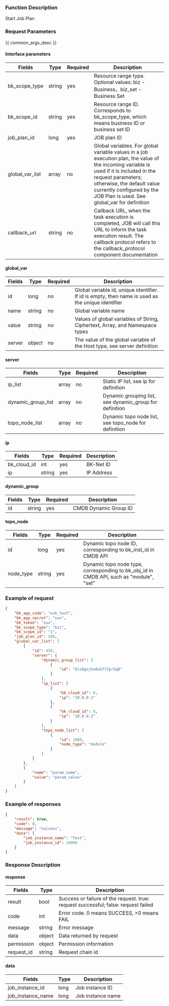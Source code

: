 ### Function Description

Start Job Plan

### Request Parameters

{{ common_args_desc }}

#### Interface parameters

| Fields |  Type  | Required | Description |
|-----------|------------|--------|------------|
| bk_scope_type | string | yes  | Resource range type. Optional values: biz - Business，biz_set - Business Set |
| bk_scope_id | string | yes | Resource range ID. Corresponds to bk_scope_type, which means business ID or business set ID |
| job_plan_id |  long       | yes | JOB plan ID |
| global_var_list |  array     | no   | Global variables. For global variable values in a job execution plan, the value of the incoming variable is used if it is included in the request parameters; otherwise, the default value currently configured by the JOB Plan is used. See global_var for definition |
| callback_url |  string  | no   | Callback URL, when the task execution is completed, JOB will call this URL to inform the task execution result. The callback protocol refers to the callback_protocol component documentation |

#### global_var

| Fields |  Type  | Required | Description |
|-----------|------------|--------|------------|
| id               |  long     | no   | Global variable id, unique identifier. If id is empty, then name is used as the unique identifier |
| name             |  string   | no   | Global variable name |
| value     |  string   | no   | Values of global variables of String, Ciphertext, Array, and Namespace types |
| server |  object   | no   | The value of the global variable of the Host type, see server definition |

#### server

| Fields             | Type  | Required | Description                                             |
| ------------------ | ----- | -------- | ------------------------------------------------------- |
| ip_list            | array | no       | Static IP list, see ip for definition                   |
| dynamic_group_list | array | no       | Dynamic grouping list, see dynamic_group for definition |
| topo_node_list     | array | no       | Dynamic topo node list, see topo_node for definition    |

#### ip

| Fields      | Type   | Required | Description   |
| ----------- | ------ | -------- | ------------- |
| bk_cloud_id | int    | yes      | BK-Net ID |
| ip          | string | yes      | IP Address    |

#### dynamic_group

| Fields | Type   | Required | Description           |
| ------ | ------ | -------- | --------------------- |
| id     | string | yes      | CMDB Dynamic Group ID |

#### topo_node

| Fields    | Type   | Required | Description                                                  |
| --------- | ------ | -------- | ------------------------------------------------------------ |
| id        | long   | yes      | Dynamic topo node ID, corresponding to bk_inst_id in CMDB API |
| node_type | string | yes      | Dynamic topo node type, corresponding to bk_obj_id in CMDB API, such as "module", "set" |

### Example of request

```json
{
    "bk_app_code": "esb_test",
    "bk_app_secret": "xxx",
    "bk_token": "xxx",
    "bk_scope_type": "biz",
    "bk_scope_id": "1",
    "job_plan_id": 100,
    "global_var_list": [
        {
            "id": 436,
            "server": {
                "dynamic_group_list": [
                    {
                        "id": "blo8gojho0skft7pr5q0"
                    }
                ],
                "ip_list": [
                    {
                        "bk_cloud_id": 0,
                        "ip": "10.0.0.1"
                    },
                    {
                        "bk_cloud_id": 0,
                        "ip": "10.0.0.2"
                    }
                ],
                "topo_node_list": [
                    {
                        "id": 1000,
                        "node_type": "module"
                    }
                ]
            }
        },
        {
            "name": "param_name",
            "value": "param_value"
        }
    ]
}
```

### Example of responses

```json
{
    "result": true,
    "code": 0,
    "message": "success",
    "data": {
        "job_instance_name": "Test",
        "job_instance_id": 10000
    }
}
```

### Response Description

#### response
| Fields | Type  | Description |
|-----------|-----------|-----------|
| result       | bool   | Success or failure of the request. true: request successful; false: request failed |
| code         | int    | Error code. 0 means SUCCESS, >0 means FAIL |
| message      | string | Error message |
| data         | object | Data returned by request |
| permission   | object | Permission information |
| request_id   | string | Request chain id |

#### data

| Fields | Type  | Description |
|-----------|-----------|-----------|
| job_instance_id     | long      | Job instance ID |
| job_instance_name   | long      | Job instance name |

